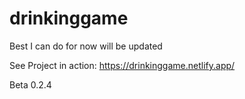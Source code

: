 # drinkinggame
Best I can do for now will be updated

See Project in action: https://drinkinggame.netlify.app/

Beta 0.2.4